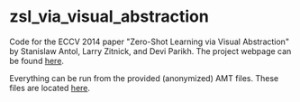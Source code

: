 zsl_via_visual_abstraction
==========================

Code for the ECCV 2014 paper "Zero-Shot Learning via Visual Abstraction" by Stanislaw Antol, Larry Zitnick, and Devi Parikh. The project webpage can be found [here](https://computing.ece.vt.edu/~santol/projects/zsl_via_visual_abstraction/).

Everything can be run from the provided (anonymized) AMT files. These files are located [here](https://computing.ece.vt.edu/~santol/projects/zsl_via_visual_abstraction/input_files.zip).
